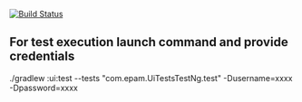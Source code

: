 [![Build Status](http://ec2-16-170-77-63.eu-north-1.compute.amazonaws.com/buildStatus/icon?job=TEST-GIT-HUB)](http://ec2-16-170-77-63.eu-north-1.compute.amazonaws.com/job/TEST-GIT-HUB/)

## For test execution launch command and provide credentials
./gradlew :ui:test --tests "com.epam.UiTestsTestNg.test" -Dusername=xxxx -Dpassword=xxxx
